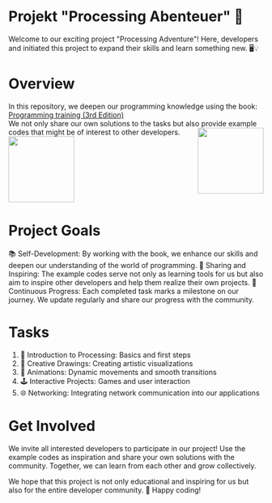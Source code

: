 # Projekt "Processing Abenteuer" 🚀
Welcome to our exciting project "Processing Adventure"! Here, developers <a href="https://github.com/Tachiguro" alt="jherzog" /></a> and <a href="https://github.com/Jocker2410" alt="aherzog" /></a> initiated this project to expand their skills and learn something new. 🖥️💡

# Overview #
In this repository, we deepen our programming knowledge using the book:
<a href="https://processing.org/books" target="blank" alt="Programming training (3rd Edition)">Programming training (3rd Edition)</a>
<br>We not only share our own solutions to the tasks but also provide example codes that might be of interest to other developers.
<img align="right" height="130" src="https://processing.org/static/d48a68d754841b15cc39bf277fdc7ab4/163f0/programmieren-trainieren.webp" /> 
<a href="https://processing.org/books" target="blank"><img align="center" src="https://files.hanser.de/Files/Article/ARTK_CT0_9783446477667_0001.jpg" height="130" /></a>
# Project Goals #
📚 Self-Development: By working with the book, we enhance our skills and deepen our understanding of the world of programming.
🤝 Sharing and Inspiring: The example codes serve not only as learning tools for us but also aim to inspire other developers and help them realize their own projects.
🚀 Continuous Progress: Each completed task marks a milestone on our journey. We update regularly and share our progress with the community.
# Tasks #
1.	🚥 Introduction to Processing: Basics and first steps
2.	🎨 Creative Drawings: Creating artistic visualizations
3.	🔄 Animations: Dynamic movements and smooth transitions
4.	🕹️ Interactive Projects: Games and user interaction
5.	🌐 Networking: Integrating network communication into our applications

# Get Involved #
We invite all interested developers to participate in our project! Use the example codes as inspiration and share your own solutions with the community. Together, we can learn from each other and grow collectively.

We hope that this project is not only educational and inspiring for us but also for the entire developer community. 🌟 Happy coding!